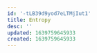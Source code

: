 ```yaml
---
id: '-tLB39d9yod7eLTMjIut1'
title: Entropy
desc: ''
updated: 1639759645933
created: 1639759645933
---
```


